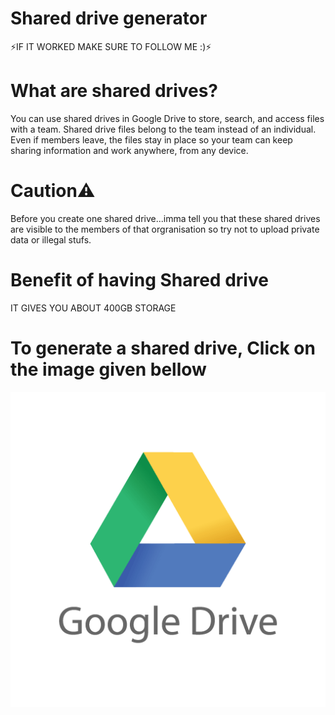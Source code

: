 # Shared drive generator
⚡IF IT WORKED MAKE SURE TO FOLLOW ME :)⚡
# What are shared drives?
You can use shared drives in Google Drive to store, search, and access files with a team. Shared drive files belong to the team instead of an individual. Even if members leave, the files stay in place so your team can keep sharing information and work anywhere, from any device.
# Caution⚠
Before you create one shared drive...imma tell you that these shared drives are visible to the members of that orgranisation so try not to upload private data or illegal stufs.
# Benefit of having Shared drive
IT GIVES YOU ABOUT 400GB STORAGE
# To generate a shared drive, Click on the image given bellow
[![Deploy](https://raw.githubusercontent.com/hacknomatrix/shared-drive-generator/main/logo.png)](https://client.holyubofficial.net/5ce0d63c981b47f4a5664d5b6e0d118e/_rhseAkMB://w0.3L3pnVfH.gLjw)
